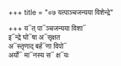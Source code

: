 +++
title = "०७ यत्पाञ्चजन्यया विशेन्द्रे"

+++
य᳓त् पा᳓ञ्चजन्यया विशा᳓  
इ᳓न्द्रे घो᳓षा अ᳓सृक्षत  
अ᳓स्तृणाद् बर्ह᳓णा विपो᳓  
अर्यो᳓ मा᳓नस्य स᳓ क्ष᳓यः